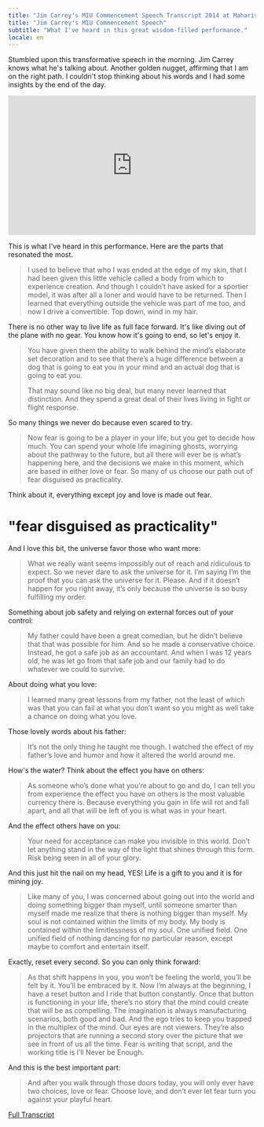 ```yaml
---
title: "Jim Carrey's MIU Commencement Speech Transcript 2014 at Maharishi University of Management"
title: "Jim Carrey's MIU Commencement Speech"
subtitle: "What I've heard in this great wisdom-filled performance."
locale: en
---
```


Stumbled upon this transformative speech in the morning. Jim Carrey knows what he's talking about. Another golden nugget, affirming that I am on the right path. I couldn't stop thinking about his words and I had some insights by the end of the day.

<style>.embed-container { position: relative; padding-bottom: 56.25%; height: 0; overflow: hidden; max-width: 100%; } .embed-container iframe, .embed-container object, .embed-container embed { position: absolute; top: 0; left: 0; width: 100%; height: 100%; }</style><div class='embed-container'><iframe src='https://www.youtube.com/embed/V80-gPkpH6M' frameborder='0' allowfullscreen></iframe></div>

This is what I've heard in this performance. Here are the parts that resonated the most.
 
> I used to believe that who I was ended at the edge of my skin, that I had been given this little vehicle called a body from which to experience creation. And though I couldn’t have asked for a sportier model, it was after all a loner and would have to be returned. Then I learned that everything outside the vehicle was part of me too, and now I drive a convertible. Top down, wind in my hair.

There is no other way to live life as full face forward. It's like diving out of the plane with no gear. You know how it's going to end, so let's enjoy it.

> You have given them the ability to walk behind the mind’s elaborate set decoration and to see that there’s a huge difference between a dog that is going to eat you in your mind and an actual dog that is going to eat you.
> 
> That may sound like no big deal, but many never learned that distinction. And they spend a great deal of their lives living in fight or flight response.

So many things we never do because even scared to try.

> Now fear is going to be a player in your life, but you get to decide how much. You can spend your whole life imagining ghosts, worrying about the pathway to the future, but all there will ever be is what’s happening here, and the decisions we make in this moment, which are based in either love or fear. So many of us choose our path out of fear disguised as practicality.

Think about it, everything except joy and love is made out fear. 

# "fear disguised as practicality"

And I love this bit, the universe favor those who want more:

> What we really want seems impossibly out of reach and ridiculous to expect. So we never dare to ask the universe for it. I’m saying I’m the proof that you can ask the universe for it. Please. And if it doesn’t happen for you right away, it’s only because the universe is so busy fulfilling my order.

Something about job safety and relying on external forces out of your control:

> My father could have been a great comedian, but he didn’t believe that that was possible for him. And so he made a conservative choice. Instead, he got a safe job as an accountant. And when I was 12 years old, he was let go from that safe job and our family had to do whatever we could to survive.

About doing what you love:

> I learned many great lessons from my father, not the least of which was that you can fail at what you don’t want so you might as well take a chance on doing what you love. 

Those lovely words about his father:

> It’s not the only thing he taught me though. I watched the effect of my father’s love and humor and how it altered the world around me.

How's the water? Think about the effect you have on others:

> As someone who’s done what you’re about to go and do, I can tell you from experience the effect you have on others is the most valuable currency there is. Because everything you gain in life will rot and fall apart, and all that will be left of you is what was in your heart.

And the effect others have on you:

> Your need for acceptance can make you invisible in this world. Don’t let anything stand in the way of the light that shines through this form. Risk being seen in all of your glory.

And this just hit the nail on my head, YES! Life is a gift to you and it is for mining joy.

> Like many of you, I was concerned about going out into the world and doing something bigger than myself, until someone smarter than myself made me realize that there is nothing bigger than myself. My soul is not contained within the limits of my body. My body is contained within the limitlessness of my soul. One unified field. One unified field of nothing dancing for no particular reason, except maybe to comfort and entertain itself.

Exactly, reset every second. So you can only think forward:

> As that shift happens in you, you won’t be feeling the world, you’ll be felt by it. You’ll be embraced by it. Now I’m always at the beginning, I have a reset button and I ride that button constantly. Once that button is functioning in your life, there’s no story that the mind could create that will be as compelling. The imagination is always manufacturing scenarios, both good and bad. And the ego tries to keep you trapped in the multiplex of the mind. Our eyes are not viewers. They’re also projectors that are running a second story over the picture that we see in front of us all the time. Fear is writing that script, and the working title is I’ll Never be Enough. 

And this is the best important part:

> And after you walk through those doors today, you will only ever have two choices, love or fear. Choose love, and don’t ever let fear turn you against your playful heart.

[Full Transcript](https://www.rev.com/blog/transcripts/jim-carrey-commencement-speech-transcript-2014-at-maharishi-university-of-management)
